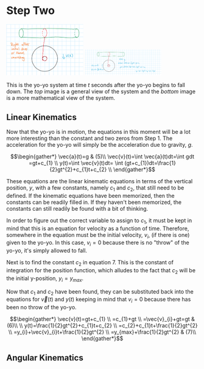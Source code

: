 # Step Two

<img src="Step2.png" alt="Step 1" width="40%">

<img src="Step2Worked.png" alt="Step 1" width="40%">

This is the yo-yo system at time
$t$ seconds after the yo-yo begins to fall down. The *top* image is a general view of the system and the *bottom* image is a more mathematical view of the system.

## Linear Kinematics
Now that the yo-yo is in motion, the equations in this moment will be a lot more interesting than the constant and two zeros from Step 1. The acceleration for the yo-yo will simply be the acceleration due to gravity, 
$g$.

$$\begin{gather*}
\vec{a}(t)=g & (5)\\
\vec{v}(t)=\int \vec{a}(t)dt=\int gdt =gt+c_{1} \\
y(t)=\int \vec{v}(t)dt= \int (gt+c_{1})dt=\frac{1}{2}gt^{2}+c_{1}t+c_{2} \\
\end{gather*}$$

These equations are the linear kinematic equations in terms of the vertical position, $y$, with a few constants, namely
$c_{1}$ and
$c_{2}$, that still need to be defined.
If the kinematic equations have been memorized, then the constants can be readily filled in. If they haven't been memorized, the constants can still readily be found with a bit of thinking.

In order to figure out the correct variable to assign to
$c_{1}$, it must be kept in mind that this is an equation for velocity as a function of time. Therefore, somewhere in the equation must be the initial velocity, 
$v_{i}$, (if there is one) given to the yo-yo. In this case,
$v_{i}=0$ because there is no "throw" of the yo-yo, it's simply allowed to fall.

Next is to find the constant
$c_{2}$ in equation $7$. This is the constant of integration for the position function, which alludes to the fact that 
$c_{2}$ will be the initial y-position,
$y_{i}=y_{max}$.

Now that
$c_{1}$ and
$c_{2}$ have been found, they can be substituted back into the equations for 
$\vec{v}(t)$ and
$y(t)$ keeping in mind that
$v_{i}=0$ because there has been no throw of the yo-yo.

$$\begin{gather*}
\vec{v}(t)=gt+c_{1} \\
=c_{1}+gt \\
=\vec{v}_{i}+gt=gt & (6)\\
\\
y(t)=\frac{1}{2}gt^{2}+c_{1}t+c_{2} \\
=c_{2}+c_{1}t+\frac{1}{2}gt^{2} \\
=y_{i}+\vec{v}_{i}t+\frac{1}{2}gt^{2} \\
=y_{max}+\frac{1}{2}gt^{2} & (7)\\
\end{gather*}$$

## Angular Kinematics

